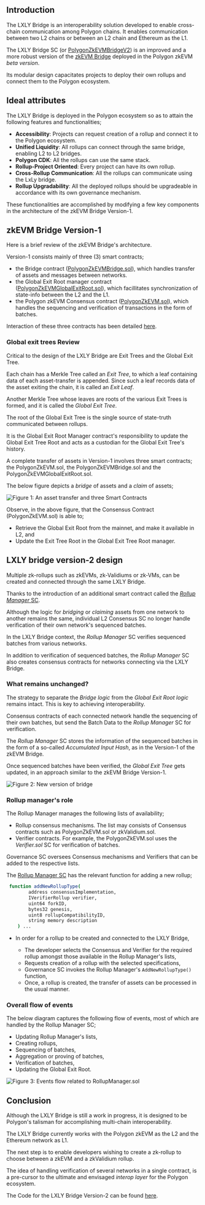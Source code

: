 ## Introduction

The LXLY Bridge is an interoperability solution developed to enable cross-chain communication among Polygon chains. It enables communication between two L2 chains or between an L2 chain and Ethereum as the L1.

The LXLY Bridge SC (or [PolygonZkEVMBridgeV2](https://github.com/0xPolygonHermez/zkevm-contracts/blob/feature/v2ForkID5/contracts/v2/PolygonZkEVMBridgeV2.sol)) is an improved and a more robust version of the [zkEVM Bridge](https://github.com/0xPolygonHermez/zkevm-contracts/blob/feature/v2ForkID5/contracts/PolygonZkEVMBridge.sol) deployed in the Polygon zkEVM _beta version_.

Its modular design capacitates projects to deploy their own rollups and connect them to the Polygon ecosystem.

## Ideal attributes

The LXLY Bridge is deployed in the Polygon ecosystem so as to attain the following features and functionalities;

- **Accessibility**: Projects can request creation of a rollup and connect it to the Polygon ecosystem.
- **Unified Liquidity**: All rollups can connect through the same bridge, enabling L2 to L2 bridges.
- **Polygon CDK**: All the rollups can use the same stack.
- **Rollup-Project Oriented**: Every project can have its own rollup.
- **Cross-Rollup Communication**: All the rollups can communicate using the LxLy bridge.
- **Rollup Upgradability**: All the deployed rollups should be upgradeable in accordance with its own governance mechanism.

These functionalities are accomplished by modifying a few key components in the architecture of the zkEVM Bridge Version-1.

## zkEVM Bridge Version-1

Here is a brief review of the zkEVM Bridge's architecture.

Version-1 consists mainly of three (3) smart contracts;

- the Bridge contract ([PolygonZkEVMBridge.sol](https://github.com/0xPolygonHermez/zkevm-contracts/blob/feature/v2ForkID5/contracts/PolygonZkEVMBridge.sol)), which handles transfer of assets and messages between networks.
- the Global Exit Root manager contract ([PolygonZkEVMGlobalExitRoot.sol](https://github.com/0xPolygonHermez/zkevm-contracts/blob/feature/v2ForkID5/contracts/PolygonZkEVMGlobalExitRoot.sol)), which facillitates synchronization of state-info between the L2 and the L1.
- the Polygon zkEVM Consensus contract ([PolygonZkEVM.sol](https://github.com/0xPolygonHermez/zkevm-contracts/blob/feature/v2ForkID5/contracts/PolygonZkEVM.sol)), which handles the sequencing and verification of transactions in the form of batches.

Interaction of these three contracts has been detailed [here](flow-of-assets.md).

### Global exit trees Review

Critical to the design of the LXLY Bridge are Exit Trees and the Global Exit Tree.

Each chain has a Merkle Tree called an _Exit Tree_, to which a leaf containing data of each asset-transfer is appended. Since such a leaf records data of the asset exiting the chain, it is called an _Exit Leaf_.

Another Merkle Tree whose leaves are roots of the various Exit Trees is formed, and it is called the _Global Exit Tree_.

The root of the Global Exit Tree is the single source of state-truth communicated between rollups.

It is the Global Exit Root Manager contract's responsibility to update the Global Exit Tree Root and acts as a custodian for the Global Exit Tree's history.

A complete transfer of assets in Version-1 involves three smart contracts; the PolygonZkEVM.sol, the PolygonZkEVMBridge.sol and the PolygonZkEVMGlobalExitRoot.sol.

The below figure depicts a _bridge_ of assets and a _claim_ of assets;

![Figure 1: An asset transfer and three Smart Contracts](../../img/zkEVM/lxly-1-v1-asset-transfer.png)

Observe, in the above figure, that the Consensus Contract (PolygonZkEVM.sol) is able to;

- Retrieve the Global Exit Root from the mainnet, and make it available in L2, and
- Update the Exit Tree Root in the Global Exit Tree Root manager.

## LXLY bridge version-2 design

Multiple zk-rollups such as zkEVMs, zk-Validiums or zk-VMs, can be created and connected through the same LXLY Bridge.

Thanks to the introduction of an additional smart contract called the [_Rollup Manager_ SC](https://github.com/0xPolygonHermez/zkevm-contracts/blob/feature/v2ForkID5/contracts/v2/PolygonRollupManager.sol).

Although the logic for _bridging_ or _claiming_ assets from one network to another remains the same, individual L2 Consensus SC no longer handle verification of their own network's sequenced batches.

In the LXLY Bridge context, the _Rollup Manager_ SC verifies sequenced batches from various networks.

In addition to verification of sequenced batches, the _Rollup Manager_ SC also creates consensus contracts for networks connecting via the LXLY Bridge.

### What remains unchanged?

The strategy to separate the _Bridge logic_ from the _Global Exit Root logic_ remains intact. This is key to achieving interoperability.

Consensus contracts of each connected network handle the sequencing of their own batches, but send the Batch Data to the _Rollup Manager_ SC for verification.

The _Rollup Manager_ SC stores the information of the sequenced batches in the form of a so-called _Accumulated Input Hash_, as in the Version-1 of the zkEVM Bridge.

Once sequenced batches have been verified, the _Global Exit Tree_ gets updated, in an approach similar to the zkEVM Bridge Version-1.

![Figure 2: New version of bridge](../../img/zkEVM/lxly-2-new-bridge-design.png)

### Rollup manager's role

The Rollup Manager manages the following lists of availability;

- Rollup consensus mechanisms. The list may consists of Consensus contracts such as PolygonZkEVM.sol or zkValidium.sol.
- Verifier contracts. For example, the PolygonZkEVM.sol uses the _Verifier.sol_ SC for verification of batches.

Governance SC oversees Consensus mechanisms and Verifiers that can be added to the respective lists.

The [Rollup Manager SC](https://github.com/0xPolygonHermez/zkevm-contracts/blob/feature/v2ForkID5/contracts/v2/PolygonRollupManager.sol) has the relevant function for adding a new rollup;

```bash
 function addNewRollupType(
        address consensusImplementation,
        IVerifierRollup verifier,
        uint64 forkID,
        bytes32 genesis,
        uint8 rollupCompatibilityID,
        string memory description
    ) ...
```

- In order for a rollup to be created and connected to the LXLY Bridge,

  - The developer selects the Consensus and Verifier for the required rollup amongst those available in the Rollup Manager's lists,
  - Requests creation of a rollup with the selected specifications,
  - Governance SC invokes the Rollup Manager's `AddNewRollupType()` function,
  - Once, a rollup is created, the transfer of assets can be processed in the usual manner.

### Overall flow of events

The below diagram captures the following flow of events, most of which are handled by the Rollup Manager SC;

- Updating Rollup Manager's lists,
- Creating rollups,
- Sequencing of batches,
- Aggregation or proving of batches,
- Verification of batches,
- Updating the Global Exit Root.

![Figure 3: Events flow related to RollupManager.sol](../../img/zkEVM/lxly-3-flow-rollupmanager.png)

## Conclusion

Although the LXLY Bridge is still a work in progress, it is designed to be Polygon's talisman for accomplishing multi-chain interoperability.

The LXLY Bridge currently works with the Polygon zkEVM as the L2 and the Ethereum network as L1.

The next step is to enable developers wishing to create a zk-rollup to choose between a zkEVM and a zkValidium rollup.

The idea of handling verification of several networks in a single contract, is a pre-cursor to the ultimate and envisaged _interop layer_ for the Polygon ecosystem.

The Code for the LXLY Bridge Version-2 can be found [here](https://github.com/0xPolygonHermez/zkevm-contracts/tree/feature/v2ForkID5/contracts/v2).
